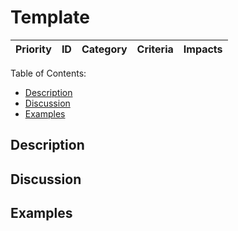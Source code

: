 # Template

Priority | ID | Category | Criteria | Impacts
---------|----|----------|----------|--------

Table of Contents:
- [Description](#description)
- [Discussion](#discussion)
- [Examples](#examples)

## Description

## Discussion

## Examples

[ADOPTION]: ../../impacted-areas/ADOPTION.md
[CONTRIBUTIONS]: ../../impacted-areas/CONTRIBUTIONS.md
[CORRECTNESS]: ../../impacted-areas/CORRECTNESS.md
[GOVERNANCE]: ../../impacted-areas/GOVERNANCE.md
[PROJECT-MAINTENANCE]: ../../impacted-areas/PROJECT-MAINTENANCE.md
[ROBUSTNESS]: ../../impacted-areas/ROBUSTNESS.md
[SECURITY]: ../../impacted-areas/SECURITY.md
[TESTABILITY]: ../../impacted-areas/TESTABILITY.md
[Base Class]: ../../glossary/base-class.md
[Branded Type]: ../../glossary/branded-type.md
[Caller]: ../../glossary/caller.md
[CQRS]: ../../glossary/CQRS.md
[Data Bag]: ../../glossary/data-bag.md
[Data Guarantee]: ../../glossary/data-guarantee.md
[Data Guard]: ../../glossary/data-guard.md
[Default Value]: ../../glossary/default-value.md
[Defensive Programming]: ../../glossary/defensive-programming.md
[Dependency]: ../../glossary/dependency.md
[Dependency Injection]: ../../glossary/dependency-injection.md
[Docblock]: ../../glossary/docblock.md
[End-User]: ../../glossary/end-user.md
[Entity]: ../../glossary/entity.md
[Exported Item]: ../../glossary/exported-item.md
[Extension]: ../../glossary/extension.md
[Flavoured Type]: ../../glossary/flavoured-type.md
[Function Prefix]: ../../glossary/function-prefix.md
[Function Signature]: ../../glossary/function-signature.md
[Hard-Coded]: ../../glossary/hard-coded.md
[Identity]: ../../glossary/identity.md
[Identity Function]: ../../glossary/identity-function.md
[Identity Type]: ../../glossary/identity-type.md
[Immutability]: ../../glossary/immutability.md
[Inherited Method]: ../../glossary/inherited-method.md
[Instantiable Type]: ../../glossary/instantiable-type.md
[Mandatory Dependency]: ../../glossary/mandatory-dependency.md
[No-Op]: ../../glossary/no-op.md
[Nominal Typing]: ../../glossary/nominal-typing.md
[Optional Input]: ../../glossary/optional-input.md
[Overridden Method]: ../../glossary/overridden-method.md
[Plain Object]: ../../glossary/plain-object.md
[Primitive Type]: ../../glossary/primitive-type.md
[Protocol]: ../../glossary/protocol.md
[Refined Type]: ../../glossary/refined-type.md
[Rest Parameter]: ../../glossary/rest-parameter.md
[Reusability]: ../../glossary/reusability.md
[Side Effects]: ../../glossary/side-effects.md
[Smart Constructor]: ../../glossary/smart-constructor.md
[Structural Typing]: ../../glossary/structural-typing.md
[Type Alias]: ../../glossary/type-alias.md
[Type Casting]: ../../glossary/type-casting.md
[Type Guarantee]: ../../glossary/type-guarantee.md
[Type Guard]: ../../glossary/type-guard.md
[Type Inference]: ../../glossary/type-inference.md
[Type Predicate]: ../../glossary/type-predicate.md
[Type Signature]: ../../glossary/type-signature.md
[User-Supplied Functional Options]: ../../glossary/user-supplied-functional-options.md
[Value Object]: ../../glossary/value-object.md
